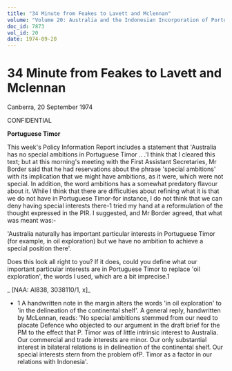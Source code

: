 ```yaml
---
title: "34 Minute from Feakes to Lavett and Mclennan"
volume: "Volume 20: Australia and the Indonesian Incorporation of Portuguese Timor, 1974-1976"
doc_id: 7873
vol_id: 20
date: 1974-09-20
---
```


# 34 Minute from Feakes to Lavett and Mclennan

Canberra, 20 September 1974

CONFIDENTIAL

**Portuguese Timor**

This week's Policy Information Report includes a statement that 'Australia has no special ambitions in Portuguese Timor .. .'I think that I cleared this text; but at this morning's meeting with the First Assistant Secretaries, Mr Border said that he had reservations about the phrase 'special ambitions' with its implication that we might have ambitions, as it were, which were not special. In addition, the word ambitions has a somewhat predatory flavour about it. While I think that there are difficulties about refining what it is that we do not have in Portuguese Timor-for instance, I do not think that we can deny having special interests there-1 tried my hand at a reformulation of the thought expressed in the PIR. I suggested, and Mr Border agreed, that what was meant was:-

'Australia naturally has important particular interests in Portuguese Timor (for example, in oil exploration) but we have no ambition to achieve a special position there'.

Does this look all right to you? If it does, could you define what our important particular interests are in Portuguese Timor to replace 'oil exploration', the words I used, which are a bit imprecise.1

_ [NAA: Al838, 3038110/1, x]_

  * 1 A handwritten note in the margin alters the words 'in oil exploration' to 'in the delineation of the continental shelf'. A general reply, handwritten by McLennan, reads: 'No special ambitions stemmed from our need to placate Defence who objected to our argument in the draft brief for the PM to the effect that P. Timor was of little intrinsic interest to Australia. Our commercial and trade interests are minor. Our only substantial interest in bilateral relations is in delineation of the continental shelf. Our special interests stern from the problem ofP. Timor as a factor in our relations with Indonesia'.


